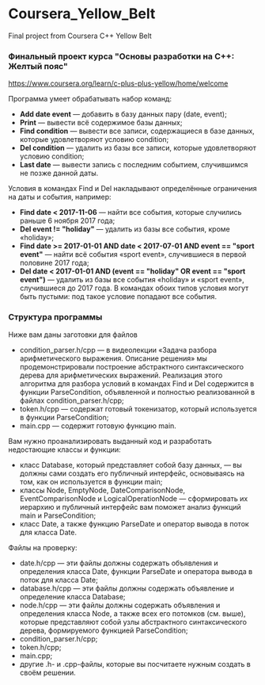 # Coursera_Yellow_Belt
 Final project from Coursera C++ Yellow Belt

### Финальный проект курcа "Основы разработки на С++: Желтый пояс" 
 https://www.coursera.org/learn/c-plus-plus-yellow/home/welcome

Программа умеет обрабатывать набор команд:
+ **Add date event** — добавить в базу данных пару (date, event);
+ **Print** — вывести всё содержимое базы данных;
+ **Find condition** — вывести все записи, содержащиеся в базе данных, которые удовлетворяют условию condition;
+ **Del condition** — удалить из базы все записи, которые удовлетворяют условию condition;
+ **Last date** — вывести запись с последним событием, случившимся не позже данной даты.

Условия в командах Find и Del накладывают определённые ограничения на даты и события, например:

+ **Find date < 2017-11-06** — найти все события, которые случились раньше 6 ноября 2017 года;
+ **Del event != "holiday"** — удалить из базы все события, кроме «holiday»;
+ **Find date >= 2017-01-01 AND date < 2017-07-01 AND event == "sport event"** — найти всё события «sport event», случившиеся в первой половине 2017 года;
+ **Del date < 2017-01-01 AND (event == "holiday" OR event == "sport event")** — удалить из базы все события «holiday» и «sport event», случившиеся до 2017 года.
В командах обоих типов условия могут быть пустыми: под такое условие попадают все события.

### Структура программы
Ниже вам даны заготовки для файлов

+ condition_parser.h/cpp — в видеолекции «Задача разбора арифметического выражения. Описание решения» мы продемонстрировали построение абстрактного синтаксического дерева для арифметических выражений. Реализация этого алгоритма для разбора условий в командах Find и Del содержится в функции ParseCondition, объявленной и полностью реализованной в файлах condition_parser.h/cpp;
+ token.h/cpp — содержат готовый токенизатор, который используется в функции ParseCondition;
+ main.cpp — содержит готовую функцию main.

Вам нужно проанализировать выданный код и разработать недостающие классы и функции:

+ класс Database, который представляет собой базу данных, — вы должны сами создать его публичный интерфейс, основываясь на том, как он используется в функции main;
+ классы Node, EmptyNode, DateComparisonNode, EventComparisonNode и LogicalOperationNode — сформировать их иерархию и публичный интерфейс вам поможет анализ функций main и ParseCondition;
+ класс Date, а также функцию ParseDate и оператор вывода в поток для класса Date.

Файлы на проверку:

+ date.h/cpp — эти файлы должны содержать объявления и определения класса Date, функции ParseDate и оператора вывода в поток для класса Date;
+ database.h/cpp — эти файлы должны содержать объявление и определение класса Database;
+ node.h/cpp — эти файлы должны содержать объявления и определения класса Node, а также всех его потомков (см. выше), которые представляют собой узлы абстрактного синтаксического дерева, формируемого функцией ParseCondition;
+ condition_parser.h/cpp;
+ token.h/cpp;
+ main.cpp;
+ другие .h- и .cpp-файлы, которые вы посчитаете нужным создать в своём решении.
